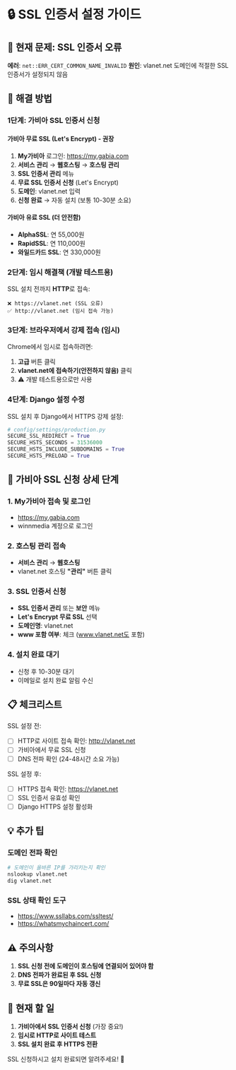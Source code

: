 # 🔒 SSL 인증서 설정 가이드

## 🚨 현재 문제: SSL 인증서 오류

**에러**: `net::ERR_CERT_COMMON_NAME_INVALID`
**원인**: vlanet.net 도메인에 적절한 SSL 인증서가 설정되지 않음

## 🔧 해결 방법

### 1단계: 가비아 SSL 인증서 신청

#### 가비아 무료 SSL (Let's Encrypt) - 권장
1. **My가비아** 로그인: https://my.gabia.com
2. **서비스 관리** → **웹호스팅** → **호스팅 관리**
3. **SSL 인증서 관리** 메뉴
4. **무료 SSL 인증서 신청** (Let's Encrypt)
5. **도메인**: vlanet.net 입력
6. **신청 완료** → 자동 설치 (보통 10-30분 소요)

#### 가비아 유료 SSL (더 안전함)
- **AlphaSSL**: 연 55,000원
- **RapidSSL**: 연 110,000원
- **와일드카드 SSL**: 연 330,000원

### 2단계: 임시 해결책 (개발 테스트용)

SSL 설치 전까지 **HTTP**로 접속:

```
❌ https://vlanet.net (SSL 오류)
✅ http://vlanet.net (임시 접속 가능)
```

### 3단계: 브라우저에서 강제 접속 (임시)

Chrome에서 임시로 접속하려면:
1. **고급** 버튼 클릭
2. **vlanet.net에 접속하기(안전하지 않음)** 클릭
3. ⚠️ 개발 테스트용으로만 사용

### 4단계: Django 설정 수정

SSL 설치 후 Django에서 HTTPS 강제 설정:

```python
# config/settings/production.py
SECURE_SSL_REDIRECT = True
SECURE_HSTS_SECONDS = 31536000
SECURE_HSTS_INCLUDE_SUBDOMAINS = True
SECURE_HSTS_PRELOAD = True
```

## 🚀 가비아 SSL 신청 상세 단계

### 1. My가비아 접속 및 로그인
- https://my.gabia.com
- winnmedia 계정으로 로그인

### 2. 호스팅 관리 접속
- **서비스 관리** → **웹호스팅**
- vlanet.net 호스팅 **"관리"** 버튼 클릭

### 3. SSL 인증서 신청
- **SSL 인증서 관리** 또는 **보안** 메뉴
- **Let's Encrypt 무료 SSL** 선택
- **도메인명**: vlanet.net
- **www 포함 여부**: 체크 (www.vlanet.net도 포함)

### 4. 설치 완료 대기
- 신청 후 10-30분 대기
- 이메일로 설치 완료 알림 수신

## 📋 체크리스트

SSL 설정 전:
- [ ] HTTP로 사이트 접속 확인: http://vlanet.net
- [ ] 가비아에서 무료 SSL 신청
- [ ] DNS 전파 확인 (24-48시간 소요 가능)

SSL 설정 후:
- [ ] HTTPS 접속 확인: https://vlanet.net
- [ ] SSL 인증서 유효성 확인
- [ ] Django HTTPS 설정 활성화

## 💡 추가 팁

### 도메인 전파 확인
```bash
# 도메인이 올바른 IP를 가리키는지 확인
nslookup vlanet.net
dig vlanet.net
```

### SSL 상태 확인 도구
- https://www.ssllabs.com/ssltest/
- https://whatsmychaincert.com/

## ⚠️ 주의사항

1. **SSL 신청 전에 도메인이 호스팅에 연결되어 있어야 함**
2. **DNS 전파가 완료된 후 SSL 신청**
3. **무료 SSL은 90일마다 자동 갱신**

## 🔄 현재 할 일

1. **가비아에서 SSL 인증서 신청** (가장 중요!)
2. **임시로 HTTP로 사이트 테스트**
3. **SSL 설치 완료 후 HTTPS 전환**

SSL 신청하시고 설치 완료되면 알려주세요! 🚀